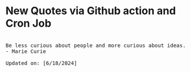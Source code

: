 # New Quotes via Github action and Cron Job

<pre>
<!-- #quote -->
Be less curious about people and more curious about ideas.
- Marie Curie

Updated on: [6/18/2024]
<!-- #quoteEnd -->
</pre>
